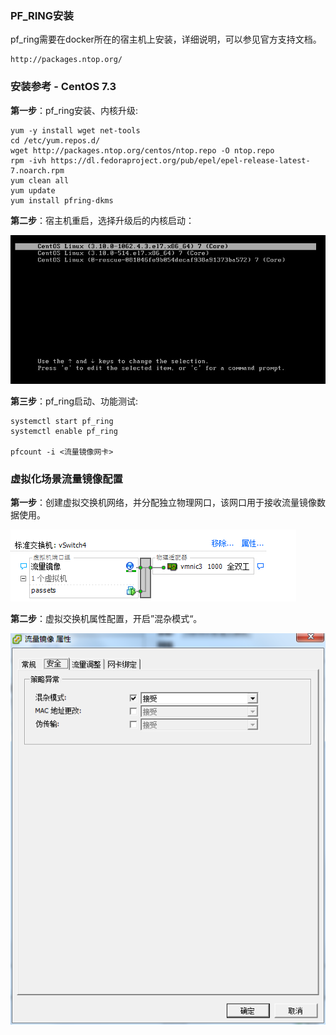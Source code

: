 ### PF_RING安装

pf_ring需要在docker所在的宿主机上安装，详细说明，可以参见官方支持文档。

```
http://packages.ntop.org/
```

### 安装参考 - CentOS 7.3

**第一步**：pf_ring安装、内核升级:

```
yum -y install wget net-tools
cd /etc/yum.repos.d/
wget http://packages.ntop.org/centos/ntop.repo -O ntop.repo
rpm -ivh https://dl.fedoraproject.org/pub/epel/epel-release-latest-7.noarch.rpm
yum clean all
yum update
yum install pfring-dkms
```

**第二步**：宿主机重启，选择升级后的内核启动：

![Kernel_Upgrade_Reboot](images/Kernel_Upgrade_Reboot.png)

**第三步**：pf_ring启动、功能测试:

```
systemctl start pf_ring
systemctl enable pf_ring

pfcount -i <流量镜像网卡>
```

### 虚拟化场景流量镜像配置

**第一步**：创建虚拟交换机网络，并分配独立物理网口，该网口用于接收流量镜像数据使用。

![exsi_vSwitch](images/exsi_vSwitch.png)

**第二步**：虚拟交换机属性配置，开启”混杂模式“。

![exsi_vSwitch_config](images/exsi_vSwitch_config.png)




